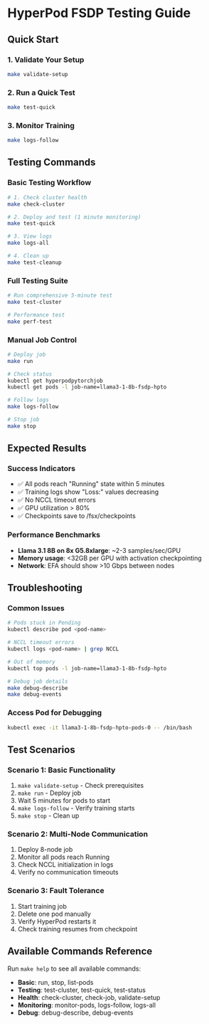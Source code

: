 # HyperPod FSDP Testing Guide

## Quick Start

### 1. Validate Your Setup
```bash
make validate-setup
```

### 2. Run a Quick Test
```bash
make test-quick
```

### 3. Monitor Training
```bash
make logs-follow
```

## Testing Commands

### Basic Testing Workflow
```bash
# 1. Check cluster health
make check-cluster

# 2. Deploy and test (1 minute monitoring)
make test-quick

# 3. View logs
make logs-all

# 4. Clean up
make test-cleanup
```

### Full Testing Suite
```bash
# Run comprehensive 5-minute test
make test-cluster

# Performance test
make perf-test
```

### Manual Job Control
```bash
# Deploy job
make run

# Check status
kubectl get hyperpodpytorchjob
kubectl get pods -l job-name=llama3-1-8b-fsdp-hpto

# Follow logs
make logs-follow

# Stop job
make stop
```

## Expected Results

### Success Indicators
- ✅ All pods reach "Running" state within 5 minutes
- ✅ Training logs show "Loss:" values decreasing
- ✅ No NCCL timeout errors
- ✅ GPU utilization > 80%
- ✅ Checkpoints save to /fsx/checkpoints

### Performance Benchmarks
- **Llama 3.1 8B on 8x G5.8xlarge**: ~2-3 samples/sec/GPU
- **Memory usage**: <32GB per GPU with activation checkpointing
- **Network**: EFA should show >10 Gbps between nodes

## Troubleshooting

### Common Issues
```bash
# Pods stuck in Pending
kubectl describe pod <pod-name>

# NCCL timeout errors
kubectl logs <pod-name> | grep NCCL

# Out of memory
kubectl top pods -l job-name=llama3-1-8b-fsdp-hpto

# Debug job details
make debug-describe
make debug-events
```

### Access Pod for Debugging
```bash
kubectl exec -it llama3-1-8b-fsdp-hpto-pods-0 -- /bin/bash
```

## Test Scenarios

### Scenario 1: Basic Functionality
1. `make validate-setup` - Check prerequisites
2. `make run` - Deploy job
3. Wait 5 minutes for pods to start
4. `make logs-follow` - Verify training starts
5. `make stop` - Clean up

### Scenario 2: Multi-Node Communication
1. Deploy 8-node job
2. Monitor all pods reach Running
3. Check NCCL initialization in logs
4. Verify no communication timeouts

### Scenario 3: Fault Tolerance
1. Start training job
2. Delete one pod manually
3. Verify HyperPod restarts it
4. Check training resumes from checkpoint

## Available Commands Reference

Run `make help` to see all available commands:
- **Basic**: run, stop, list-pods
- **Testing**: test-cluster, test-quick, test-status
- **Health**: check-cluster, check-job, validate-setup
- **Monitoring**: monitor-pods, logs-follow, logs-all
- **Debug**: debug-describe, debug-events